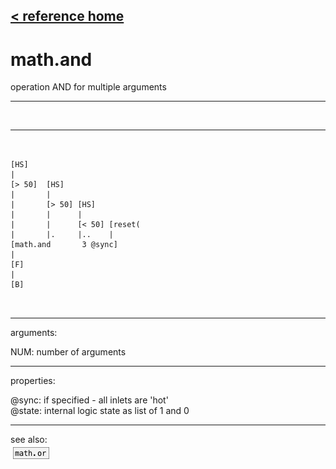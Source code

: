 [< reference home](index.html)
---

# math.and


operation AND for multiple arguments

---

<br>


---


```


[HS]
|
[> 50]  [HS]
|       |
|       [> 50] [HS]
|       |      |
|       |      [< 50] [reset(
|       |.     |..    |
[math.and       3 @sync]
|
[F]
|
[B]

            
```

---
arguments:

NUM: number of
            arguments<br>

---
properties:

@sync: if specified - all inlets are
            &#39;hot&#39;<br>
@state: internal logic
            state as list of 1 and 0<br>

---
see also:<br>
[![math.or](img/object_math.or.png)](math.or.html)
